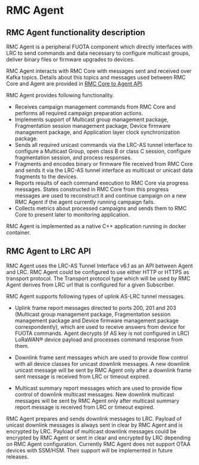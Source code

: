 # RMC Agent

## RMC Agent functionality description

RMC Agent is a peripheral FUOTA component which directly interfaces with
LRC to send commands and data necessary to configure multicast groups,
deliver binary files or firmware upgrades to devices.

RMC Agent interacts with RMC Core with messages sent and received over
Kafka topics. Details about this topics and messages used between RMC
Core and Agent are provided in [RMC Core to Agent API](/FUOTA-server-architecture/RMC-core/#rmc-core-to-agent-api).

RMC Agent provides following functionality.

-   Receives campaign management commands from RMC Core and performs all
    required campaign preparation actions.
-   Implements support of Multicast group management package,
    Fragmentation session management package, Device firmware management
    package, and Application layer clock synchronization package.
-   Sends all required unicast commands via the LRC-AS tunnel interface
    to configure a Multicast Group, open class B or class C session,
    configure fragmentation session, and process responses.
-   Fragments and encodes binary or firmware file received from RMC Core
    and sends it via the LRC-AS tunnel interface as multicast or unicast
    data fragments to the devices.
-   Reports results of each command execution to RMC Core via progress
    messages. States constructed in RMC Core from this progress messages
    are used to reconstruct it and continue campaign on a new RMC Agent
    if the agent currently running campaign fails.
-   Collects metrics about processed campaigns and sends them to RMC
    Core to present later to monitoring application.

RMC Agent is implemented as a native C++ application running in docker
container.

## RMC Agent to LRC API

RMC Agent uses the LRC-AS Tunnel Interface v6.1 as an API between Agent
and LRC. RMC Agent could be configured to use either HTTP or HTTPS as
transport protocol. The Transport protocol type which will be used by
RMC Agent derives from LRC url that is configured for a given
Subscriber.

RMC Agent supports following types of uplink AS-LRC tunnel messages.

-   Uplink frame report messages directed to ports 200, 201 and 203
    (Multicast group management package, Fragmentation session
    management package and Device firmware management package
    correspondently), which are used to receive answers from device for
    FUOTA commands. Agent decrypts (if AS key is not configured in LRC)
    LoRaWAN® device payload and processes command response from them.

-   Downlink frame sent messages which are used to provide flow control
    with all device classes for unicast downlink messages. A new
    downlink unicast message will be sent by RMC Agent only after a
    downlink frame sent message is received from LRC or timeout expired.

-   Multicast summary report messages which are used to provide flow
    control of downlink multicast messages. New downlink multicast
    messages will be sent by RMC Agent only after multicast summary
    report message is received from LRC or timeout expired.

RMC Agent prepares and sends downlink messages to LRC. Payload of
unicast downlink messages is always sent in clear by RMC Agent and is
encrypted by LRC. Payload of multicast downlink messages could be
encrypted by RMC Agent or sent in clear and encrypted by LRC depending
on RMC Agent configuration. Currently RMC Agent does not support OTAA
devices with SSM/HSM. Their support will be implemented in future
releases.
